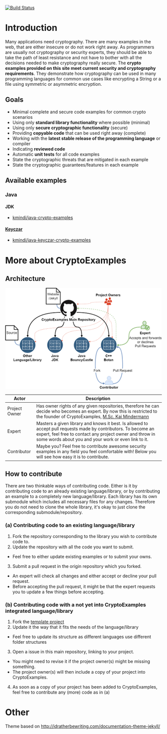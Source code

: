 [![Build Status](https://travis-ci.org/kmindi/crypto-examples.svg?branch=master)](https://travis-ci.org/kmindi/crypto-examples)

# Introduction

Many applications need cryptography. There are many examples in the web, that are either insecure or do not work right away. 
As programmers are usually not cryptography or security experts, they should be able to take the path of least resistance and not have to bother with all the decisions needed to make cryptography really secure.
The **crypto examples provided on this site meet current security and cryptography requirements**.
They demonstrate how cryptography can be used in many programming languages for common use cases like encrypting a String or a file using symmetric or asymmetric encryption. 

## Goals

- Minimal complete and secure code examples for common crypto scenarios
- Using only **standard library functionality** where possible (minimal)
- Using only **secure cryptographic functionality** (secure)
- Providing **copyable code** that can be used right away (complete)
- Working with the **latest stable release of the programming language** or compiler
- Indicating **reviewed code**
- Automatic **unit tests** for all code examples
- State the cryptographic threats that are mitigated in each example 
- State the cryptographic guarantees/features in each example

## Available examples
### Java
#### JDK

- [kmindi/java-crypto-examples](https://github.com/kmindi/java-crypto-examples)

#### [Keyczar](https://github.com/google/keyczar)

- [kmindi/java-keyczar-crypto-examples](https://github.com/kmindi/java-keyczar-crypto-examples)

# More about CryptoExamples
## Architecture
![Target Architecture](images/architecture.png)

Actor | Description
--- | ---
Project Owner | Has owner rights of any given repositories, therefore he can decide who becomes an expert. By now this is restricted to the founder of CryptoExamples, [M.Sc. Kai Mindermann](https://github.com/kmindi)
Expert | Masters a given library and knows it best. Is allowed to accept pull requests made by contributors. To become an expert, feel free to contact any project owner and throw in some words about you and your work or even link to it.
Contributor | Maybe you? Feel free to contribute awesome security examples in any field you feel comfortable with! Below you will see how easy it is to contribute.

## How to contribute
There are two thinkable ways of contributing code. Either is it by contributing code to an already existing language/library, or by contributing an example to a completely new language/library.
Each library has its own submodule which includes all necessary files for any changes. Therefore you do not need to clone the whole library, it's okay to just clone the corresponding submodule/repository.

### (a) Contributing code to an existing language/library
1. Fork the repository corresponding to the library you wish to contribute code to.
2. Update the repository with all the code you want to submit.
  * Feel free to either update existing examples or to submit your owns.
3. Submit a pull request in the origin repository which you forked.
  * An expert will check all changes and either accept or decline your pull request.
  * Before accepting the pull request, it might be that the expert requests you to update a few things before accepting.
  
### (b) Contributing code with a not yet into CryptoExamples integrated language/library
1. Fork the [template project](https://github.com/cryptoexamples/template-java-crypto-examples)
2. Update it the way that it fits the needs of the language/library
  * Feel free to update its structure as different languages use different folder structures
3. Open a issue in this main repository, linking to your project.
  * You might need to revise it if the project owner(s) might be missing something.
  * The project owner(s) will then include a copy of your project into CryptoExamples.
4. As soon as a copy of your project has been added to CryptoExamples, feel free to contribute any (more) code as in (a)

# Other

Theme based on http://idratherbewriting.com/documentation-theme-jekyll/
